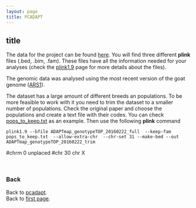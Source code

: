 ```yaml
---
layout: page
title: PCADAPT
---
```


## title


 The data for the project can be found [here](https://datadryad.org/resource/doi:10.5061/dryad.v8g21pt). You will find three different **plink** files (.bed, .bim, .fam). These files have all the information needed for your analyses (check the [plink1.9](https://www.cog-genomics.org/plink/1.9/formats) page for more details about the files).

The genomic data was analysed using the most recent version of the goat genome ([ARS1](https://www.ncbi.nlm.nih.gov/genome/gdv/browser/?acc=GCF_001704415.1&context=genome)).



The dataset has a large amount of different breeds an populations. To be more feasible to work with it you need to trim the dataset to a smaller number of populations. Check the original paper and choose the populations and create a text file with their codes. You can check [pops_to_keep.txt](../data/pops_to_keep.txt) as an example. Then use the following **plink** command
```
plink1.9 --bfile ADAPTmap_genotypeTOP_20160222_full  --keep-fam pops_to_keep.txt  --allow-extra-chr  --chr-set 31 --make-bed --out ADAPTmap_genotypeTOP_20160222_trim
```

#chrm 0 unplaced
#chr 30 chr X


<br/>

### Back

Back to [pcadapt](./PCadapt.md).   
Back to [first page](../index.md).

